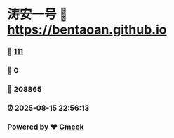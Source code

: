 # 涛安一号 :link: https://bentaoan.github.io 
### :page_facing_up: [111](https://bentaoan.github.io/tag.html) 
### :speech_balloon: 0 
### :hibiscus: 208865 
### :alarm_clock: 2025-08-15 22:56:13 
### Powered by :heart: [Gmeek](https://github.com/Meekdai/Gmeek)
